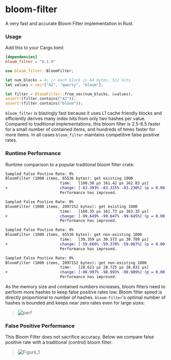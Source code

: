 # bloom-filter
A very fast and accurate Bloom Filter implementation in Rust.


### Usage

Add this to your Cargo.toml:

```toml
[dependencies]
bloom_filter = "0.1.0"
```

```rust
use bloom_filter::BloomFilter;

let num_blocks = 4; // each block is 64 bytes, 512 bits
let values = vec!["42", "qwerty", "bloom"];

let filter = BloomFilter::from_vec(num_blocks, &values);
assert!(filter.contains("42"));
assert!(filter.contains("bloom"));
```

`bloom_filter` is blazingly fast because it uses L1 cache friendly blocks and efficiently derives many index bits from only two hashes per value. Compared to traditional implementations, this bloom filter is 2.5-6.5 faster for a small number of contained items, and hundreds of times faster for more items. In all cases `bloom_filter` maintains competitive false positive rates.

### Runtime Performance

Runtime comparison to a popular traditonal bloom filter crate:
```diff
Sampled False Postive Rate: 0%
BloomFilter (1000 items, 65536 bytes): get existing 1000
                        time:   [160.30 µs 161.42 µs 162.83 µs]
+                       change: [-83.393% -83.315% -83.230%] (p = 0.00 < 0.05)
                        Performance has improved.

Sampled False Postive Rate: 0%
BloomFilter (1000 items, 2097152 bytes): get existing 1000
                        time:   [160.35 µs 161.73 µs 163.35 µs]
+                       change: [-99.649% -99.647% -99.645%] (p = 0.00 < 0.05)
                        Performance has improved.

Sampled False Postive Rate: 0%
BloomFilter (1000 items, 65536 bytes): get non-existing 1000
                        time:   [30.359 µs 30.573 µs 30.789 µs]
+                       change: [-59.666% -59.378% -59.067%] (p = 0.00 < 0.05)
                        Performance has improved.

Sampled False Postive Rate: 0%
BloomFilter (1000 items, 2097152 bytes): get non-existing 1000
                        time:   [28.621 µs 28.725 µs 28.831 µs]
+                       change: [-98.997% -98.993% -98.989%] (p = 0.00 < 0.05)
                        Performance has improved.
```
As the memory size and contained numbers increases, bloom filters need to perform more hashes to keep false positive rates low. Bloom filter speed is directly proportional to number of hashes. `bloom-filter`'s optimal number of hashes is bounded and keeps near zero rates even for large sizes:
> ![perf](https://github.com/thomaspendock/bloom-filter/assets/45644087/915a9276-47bd-431c-9e60-5b29f6a64c2f)



### False Positive Performance

This Bloom Filter does not sacrifice accuracy. Below we compare false positive rate with a traditional (control) bloom filter:
> ![Figure_1](https://github.com/thomaspendock/bloom-filter/assets/45644087/45bdd45e-1993-46d7-ad29-d0f13c2e729b)

